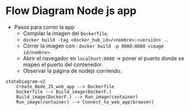 # Flow Diagram Node js app
* Pasos para correr la app
    * Compilar la imagen del `Dockerfile`.
    * `docker build -tag <docker_hub_id>/<nombre>:<versión> .`. 
    * Correr la imagen con : `docker build -p 8080:8080 <image id/nombre>`.
    * Abrir el navegador en `localhost:8080` -> poner el puerto donde se mapeo el puerto del contenedor.
    * Observar la página de nodejs corriendo.


```mermaid
stateDiagram-v2
    Create_Node_JS_web_app --> Dockerfile
    Dockerfile --> Build_image(DockerF.)
    Build_image(DockerF.) --> Run_image(container)
    Run_image(container) --> Connect_to_web_app(browser)
```

            